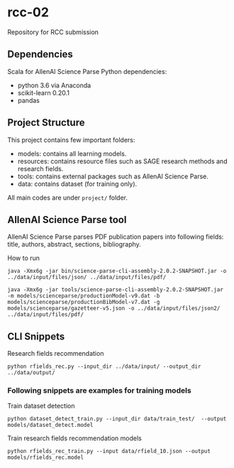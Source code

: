 # rcc-02
Repository for RCC submission

## Dependencies
Scala for AllenAI Science Parse
Python dependencies:
- python 3.6 via Anaconda
- scikit-learn 0.20.1
- pandas

## Project Structure
This project contains few important folders:
- models: contains all learning models.
- resources: contains resource files such as SAGE research methods and research fields.
- tools: contains external packages such as AllenAI Science Parse.
- data: contains dataset (for training only).

All main codes are under `project/` folder.

## AllenAI Science Parse tool
AllenAI Science Parse parses PDF publication papers into following fields: title, authors, abstract, sections, bibliography.

How to run
```
java -Xmx6g -jar bin/science-parse-cli-assembly-2.0.2-SNAPSHOT.jar -o ../data/input/files/json/ ../data/input/files/pdf/

java -Xmx6g -jar tools/science-parse-cli-assembly-2.0.2-SNAPSHOT.jar  -m models/scienceparse/productionModel-v9.dat -b models/scienceparse/productionBibModel-v7.dat -g models/scienceparse/gazetteer-v5.json -o ../data/input/files/json2/ ../data/input/files/pdf/
```

## CLI Snippets

Research fields recommendation
```
python rfields_rec.py --input_dir ../data/input/ --output_dir ../data/output/
```

### Following snippets are examples for training models

Train dataset detection
```
python dataset_detect_train.py --input_dir data/train_test/  --output models/dataset_detect.model
```
Train research fields recommendation models
```
python rfields_rec_train.py --input data/rfield_10.json --output models/rfields_rec.model
```

